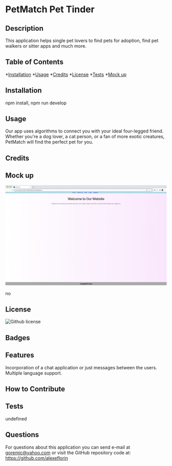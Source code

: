 # PetMatch Pet Tinder

## Description
This application helps single pet lovers to find pets for adoption, find pet walkers or sitter apps and much more.

## Table of Contents

*[Installation](#Installation)
*[Usage](#Usage)
*[Credits](#Contribution)
*[License](#License)
*[Tests](#Tests)
*[Mock up](#Screenshoot)


## Installation

npm install, npm run develop

## Usage

Our app uses algorithms to connect you with your ideal four-legged friend. Whether you're a dog lover, a cat person, or a fan of more exotic creatures, PetMatch will find the perfect pet for you.



## Credits

## Mock up
![Screenshot of functionality](assets/PetRepo.png)

no

## License

![Github license](https://img.shields.io/badge/license-MIT-orange.svg)

## Badges
 
## Features

Incorporation of a chat application or just messages between the users.
Multiple language support.

## How to Contribute


## Tests

undefined


## Questions

For questions about this application you can send e-mail at goremic@yahoo.com 
or visit the GitHub repository code at: https://github.com/alexeflorin

